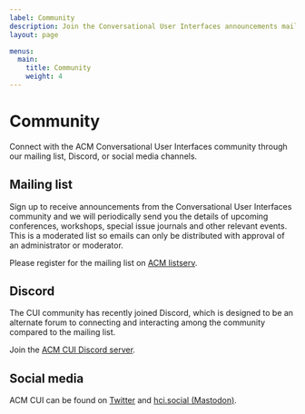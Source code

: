 ```yaml
---
label: Community
description: Join the Conversational User Interfaces announcements mailing list and Discord server
layout: page

menus:
  main:
    title: Community
    weight: 4
---
```


# Community

Connect with the ACM Conversational User Interfaces community through our mailing list, Discord, or social media channels.

## Mailing list

Sign up to receive announcements from the Conversational User Interfaces community and we will periodically send you the details of upcoming conferences, workshops, special issue journals and other relevant events. This is a moderated list so emails can only be distributed with approval of an administrator or moderator.

Please register for the mailing list on [ACM listserv](https://listserv.acm.org/SCRIPTS/WA-ACMLPX.CGI?SUBED1=CUI-ANNOUNCEMENTS "Subscribe to ACM CUI community announcements on the ACM listserv").

## Discord

The CUI community has recently joined Discord, which is designed to be an alternate forum to connecting and interacting among the community compared to the mailing list.

Join the [ACM CUI Discord server](https://discord.gg/UeSDC2MyhH "ACM CUI on Discord").

## Social media

ACM CUI can be found on [Twitter](https://twitter.com/ACM_CUI "ACM CUI on Twitter") and [hci.social (Mastodon)](https://hci.social/@cui "ACM CUI on Mastodon").